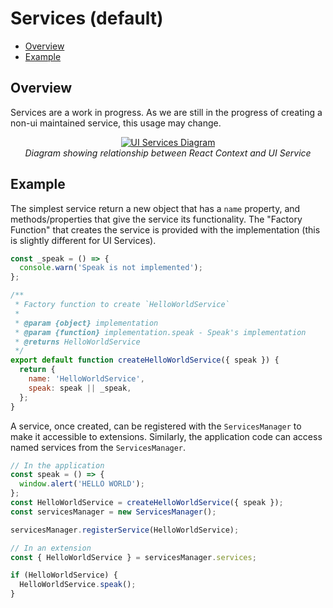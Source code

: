 # Services (default)

- [Overview](#overview)
- [Example](#example)

## Overview

Services are a work in progress. As we are still in the progress of creating a
non-ui maintained service, this usage may change.

<div style="text-align: center;">
  <a href="/assets/img/services.png">
    <img src="/assets/img/services.png" alt="UI Services Diagram" style="margin: 0 auto; max-width: 500px;" />
  </a>
  <div><i>Diagram showing relationship between React Context and UI Service</i></div>
</div>

## Example

The simplest service return a new object that has a `name` property, and
methods/properties that give the service its functionality. The "Factory
Function" that creates the service is provided with the implementation (this is
slightly different for UI Services).

```js
const _speak = () => {
  console.warn('Speak is not implemented');
};

/**
 * Factory function to create `HelloWorldService`
 *
 * @param {object} implementation
 * @param {function} implementation.speak - Speak's implementation
 * @returns HelloWorldService
 */
export default function createHelloWorldService({ speak }) {
  return {
    name: 'HelloWorldService',
    speak: speak || _speak,
  };
}
```

A service, once created, can be registered with the `ServicesManager` to make it
accessible to extensions. Similarly, the application code can access named
services from the `ServicesManager`.

```js
// In the application
const speak = () => {
  window.alert('HELLO WORLD');
};
const HelloWorldService = createHelloWorldService({ speak });
const servicesManager = new ServicesManager();

servicesManager.registerService(HelloWorldService);

// In an extension
const { HelloWorldService } = servicesManager.services;

if (HelloWorldService) {
  HelloWorldService.speak();
}
```
